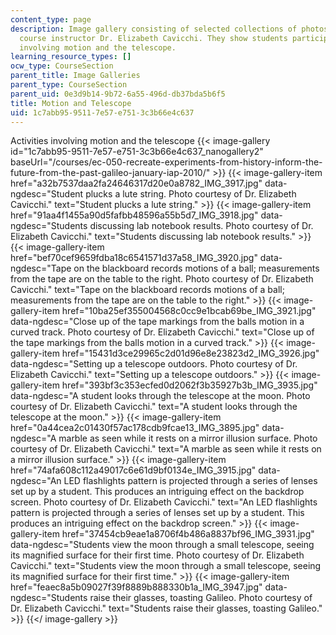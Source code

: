 ```yaml
---
content_type: page
description: Image gallery consisting of selected collections of photos taken by the
  course instructor Dr. Elizabeth Cavicchi. They show students participating in activities
  involving motion and the telescope.
learning_resource_types: []
ocw_type: CourseSection
parent_title: Image Galleries
parent_type: CourseSection
parent_uid: 0e3d9b14-9b72-6a55-496d-db37bda5b6f5
title: Motion and Telescope
uid: 1c7abb95-9511-7e57-e751-3c3b66e4c637
---
```


Activities involving motion and the telescope
{{< image-gallery id="1c7abb95-9511-7e57-e751-3c3b66e4c637_nanogallery2" baseUrl="/courses/ec-050-recreate-experiments-from-history-inform-the-future-from-the-past-galileo-january-iap-2010/" >}}
{{< image-gallery-item href="a32b7537daa2fa24646317d20e0a8782_IMG_3917.jpg" data-ngdesc="Student plucks a lute string. Photo courtesy of Dr. Elizabeth Cavicchi." text="Student plucks a lute string." >}}
{{< image-gallery-item href="91aa4f1455a90d5fafbb48596a55b5d7_IMG_3918.jpg" data-ngdesc="Students discussing lab notebook results. Photo courtesy of Dr. Elizabeth Cavicchi." text="Students discussing lab notebook results." >}}
{{< image-gallery-item href="bef70cef9659fdba18c6541571d37a58_IMG_3920.jpg" data-ngdesc="Tape on the blackboard records motions of a ball; measurements from the tape are on the table to the right. Photo courtesy of Dr. Elizabeth Cavicchi." text="Tape on the blackboard records motions of a ball; measurements from the tape are on the table to the right." >}}
{{< image-gallery-item href="10ba25ef355004568c0cc9e1bcab69be_IMG_3921.jpg" data-ngdesc="Close up of the tape markings from the balls motion in a curved track. Photo courtesy of Dr. Elizabeth Cavicchi." text="Close up of the tape markings from the balls motion in a curved track." >}}
{{< image-gallery-item href="15431d3ce29965c2d01d96e8e23823d2_IMG_3926.jpg" data-ngdesc="Setting up a telescope outdoors. Photo courtesy of Dr. Elizabeth Cavicchi." text="Setting up a telescope outdoors." >}}
{{< image-gallery-item href="393bf3c353ecfed0d2062f3b35927b3b_IMG_3935.jpg" data-ngdesc="A student looks through the telescope at the moon. Photo courtesy of Dr. Elizabeth Cavicchi." text="A student looks through the telescope at the moon." >}}
{{< image-gallery-item href="0a44cea2c01430f57ac178cdb9fcae13_IMG_3895.jpg" data-ngdesc="A marble as seen while it rests on a mirror illusion surface. Photo courtesy of Dr. Elizabeth Cavicchi." text="A marble as seen while it rests on a mirror illusion surface." >}}
{{< image-gallery-item href="74afa608c112a49017c6e61d9bf0134e_IMG_3915.jpg" data-ngdesc="An LED flashlights pattern is projected through a series of lenses set up by a student. This produces an intriguing effect on the backdrop screen. Photo courtesy of Dr. Elizabeth Cavicchi." text="An LED flashlights pattern is projected through a series of lenses set up by a student. This produces an intriguing effect on the backdrop screen." >}}
{{< image-gallery-item href="37454cb9eae1a8706f4b486a8837bf96_IMG_3931.jpg" data-ngdesc="Students view the moon through a small telescope, seeing its magnified surface for their first time. Photo courtesy of Dr. Elizabeth Cavicchi." text="Students view the moon through a small telescope, seeing its magnified surface for their first time." >}}
{{< image-gallery-item href="feaec8a5b09027f39f8889b888330b1a_IMG_3947.jpg" data-ngdesc="Students raise their glasses, toasting Galileo. Photo courtesy of Dr. Elizabeth Cavicchi." text="Students raise their glasses, toasting Galileo." >}}
{{</ image-gallery >}}